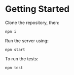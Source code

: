 # Getting Started
Clone the repository, then:
~~~~
npm i
~~~~
Run the server using:
~~~
npm start
~~~
To run the tests:
~~~
npm test
~~~